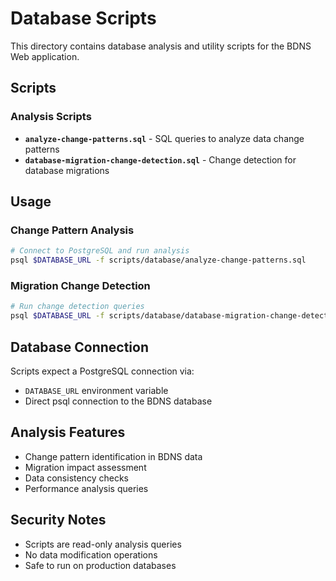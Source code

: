 # Database Scripts

This directory contains database analysis and utility scripts for the BDNS Web application.

## Scripts

### Analysis Scripts
- **`analyze-change-patterns.sql`** - SQL queries to analyze data change patterns
- **`database-migration-change-detection.sql`** - Change detection for database migrations

## Usage

### Change Pattern Analysis
```bash
# Connect to PostgreSQL and run analysis
psql $DATABASE_URL -f scripts/database/analyze-change-patterns.sql
```

### Migration Change Detection
```bash
# Run change detection queries
psql $DATABASE_URL -f scripts/database/database-migration-change-detection.sql
```

## Database Connection

Scripts expect a PostgreSQL connection via:
- `DATABASE_URL` environment variable
- Direct psql connection to the BDNS database

## Analysis Features

- Change pattern identification in BDNS data
- Migration impact assessment
- Data consistency checks
- Performance analysis queries

## Security Notes

- Scripts are read-only analysis queries
- No data modification operations
- Safe to run on production databases